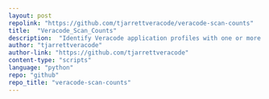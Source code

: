 ```yaml
---
layout: post
repolink: "https://github.com/tjarrettveracode/veracode-scan-counts"
title:  "Veracode_Scan_Counts"
description:  "Identify Veracode application profiles with one or more static scans in an incomplete state."
author: "tjarrettveracode"
author-link: "https://github.com/tjarrettveracode"
content-type: "scripts"
language: "python"
repo: "github"
repo_title: "veracode-scan-counts"
---
```

